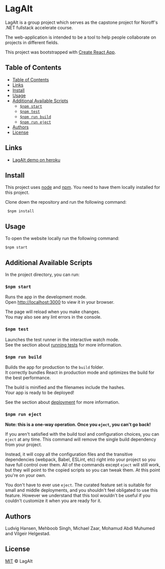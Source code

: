 # LagAlt

LagAlt is a group project which serves as the capstone project for Noroff's .NET fullstack accelerate course.

The web-application is intended to be a tool to help people collaborate on projects in different fields.

This project was bootstrapped with [Create React App](https://github.com/facebook/create-react-app).

## Table of Contents

  - [Table of Contents](#table-of-contents)
  - [Links](#links)
  - [Install](#install)
  - [Usage](#usage)
  - [Additional Available Scripts](#additional-available-scripts)
    - [`$npm start`](#npm-start)
    - [`$npm test`](#npm-test)
    - [`$npm run build`](#npm-run-build)
    - [`$npm run eject`](#npm-run-eject)
  - [Authors](#authors)
  - [License](#license)

## Links

* [LagAlt demo on heroku](https://lagalt2030.herokuapp.com/)

## Install
This project uses [node](http://nodejs.org) and [npm](https://npmjs.com). You need to have them locally installed for this project.

Clone down the repository and run the following command:

``` 
 $npm install
```

## Usage
To open the website locally run the following command:

```
$npm start
```

## Additional Available Scripts

In the project directory, you can run:

### `$npm start`

Runs the app in the development mode.\
Open [http://localhost:3000](http://localhost:3000) to view it in your browser.

The page will reload when you make changes.\
You may also see any lint errors in the console.

### `$npm test`

Launches the test runner in the interactive watch mode.\
See the section about [running tests](https://facebook.github.io/create-react-app/docs/running-tests) for more information.

### `$npm run build`

Builds the app for production to the `build` folder.\
It correctly bundles React in production mode and optimizes the build for the best performance.

The build is minified and the filenames include the hashes.\
Your app is ready to be deployed!

See the section about [deployment](https://facebook.github.io/create-react-app/docs/deployment) for more information.

### `$npm run eject`

**Note: this is a one-way operation. Once you `eject`, you can't go back!**

If you aren't satisfied with the build tool and configuration choices, you can `eject` at any time. This command will remove the single build dependency from your project.

Instead, it will copy all the configuration files and the transitive dependencies (webpack, Babel, ESLint, etc) right into your project so you have full control over them. All of the commands except `eject` will still work, but they will point to the copied scripts so you can tweak them. At this point you're on your own.

You don't have to ever use `eject`. The curated feature set is suitable for small and middle deployments, and you shouldn't feel obligated to use this feature. However we understand that this tool wouldn't be useful if you couldn't customize it when you are ready for it.

## Authors
Ludvig Hansen, Mehboob Singh, Michael Zaar, Mohamud Abdi Muhumed and Vilgeir Helgestad.

## License

[MIT](https://choosealicense.com/licenses/mit/) © LagAlt
